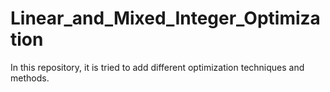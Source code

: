 # Linear_and_Mixed_Integer_Optimization
In this repository, it is tried to add different optimization techniques and methods. 
